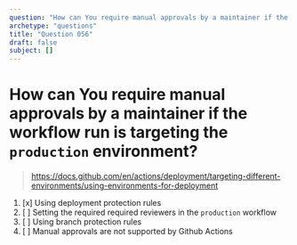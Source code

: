 ```yaml
---
question: "How can You require manual approvals by a maintainer if the workflow run is targeting the `production` environment?"
archetype: "questions"
title: "Question 056"
draft: false
subject: []
---
```


# How can You require manual approvals by a maintainer if the workflow run is targeting the `production` environment?
> https://docs.github.com/en/actions/deployment/targeting-different-environments/using-environments-for-deployment
1. [x] Using deployment protection rules
1. [ ] Setting the required required reviewers in the `production` workflow
1. [ ] Using branch protection rules
1. [ ] Manual approvals are not supported by Github Actions
